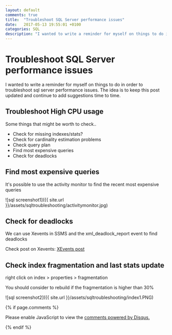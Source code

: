 ```yaml
---
layout: default
comments: true
title:  "Troubleshoot SQL Server performance issues"
date:   2017-05-13 19:55:01 +0100
categories: SQL
description: "I wanted to write a reminder for myself on things to do in order to troubleshoot sql server performance issues..."
---
```

# [](#header-1)Troubleshoot SQL Server performance issues

I wanted to write a reminder for myself on things to do in order to troubleshoot sql server performance issues. The idea is to keep this post updated and continue to add suggestions time to time.

## [](#header-3) Troubleshoot High CPU usage

Some things that might be worth to check..

 - Check for missing indexes/stats?
 - Check for cardinality estimation problems
 - Check query plan
 - Find most expensive queries
 - Check for deadlocks
 
## [](#header-3) Find most expensive queries
 
 It's possible to use the activity monitor to find the recent most expensive queries

![sql screenshot1]({{ site.url }}/assets/sqltroubleshooting/activitymonitor.jpg)

## [](#header-3) Check for deadlocks
 
 We can use Xevents in SSMS and the xml_deadlock_report event to find deadlocks
 
 Check post on Xevents: <a href="https://maciti.github.io/sql/2017/05/01/sql-server-check-sp-recompilation-xevents.html"> XEvents post </a>

## [](#header-3) Check index fragmentation and last stats update

right click on index > properties > fragmentation

You should consider to rebuild if the fragmentation is higher than 30%
 
![sql screenshot2]({{ site.url }}/assets/sqltroubleshooting/index1.PNG)

{% if page.comments %}

<div id="disqus_thread"></div>
<script>

/**
*  RECOMMENDED CONFIGURATION VARIABLES: EDIT AND UNCOMMENT THE SECTION BELOW TO INSERT DYNAMIC VALUES FROM YOUR PLATFORM OR CMS.
*  LEARN WHY DEFINING THESE VARIABLES IS IMPORTANT: https://disqus.com/admin/universalcode/#configuration-variables*/
/*
var disqus_config = function () {
this.page.url = PAGE_URL;  // Replace PAGE_URL with your page's canonical URL variable
this.page.identifier = PAGE_IDENTIFIER; // Replace PAGE_IDENTIFIER with your page's unique identifier variable
};
*/
(function() { // DON'T EDIT BELOW THIS LINE
var d = document, s = d.createElement('script');
s.src = 'https://maciti-github-io.disqus.com/embed.js';
s.setAttribute('data-timestamp', +new Date());
(d.head || d.body).appendChild(s);
})();
</script>
<noscript>Please enable JavaScript to view the <a href="https://disqus.com/?ref_noscript">comments powered by Disqus.</a></noscript>
  
{% endif %}

